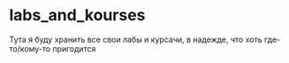 # labs_and_kourses
Тута я буду хранить все свои лабы и курсачи, в надежде, что хоть где-то/кому-то пригодится
